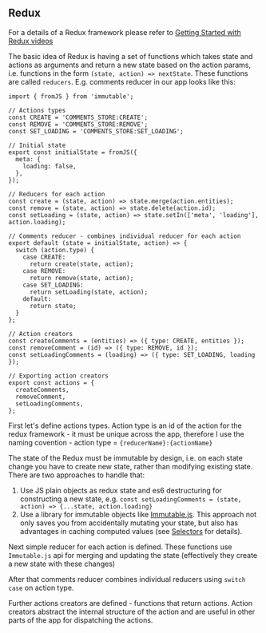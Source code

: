 ## Redux

For a details of a Redux framework please refer to 
[Getting Started with Redux videos](https://egghead.io/courses/getting-started-with-redux)

The basic idea of Redux is having a set of functions which takes state and actions as
arguments and return a new state based on the action params, i.e. functions
in the form `(state, action) => nextState`. These functions are called `reducers`. E.g. comments 
reducer in our app looks like this:

```
import { fromJS } from 'immutable';

// Actions types
const CREATE = 'COMMENTS_STORE:CREATE';
const REMOVE = 'COMMENTS_STORE:REMOVE';
const SET_LOADING = 'COMMENTS_STORE:SET_LOADING';

// Initial state
export const initialState = fromJS({
  meta: {
    loading: false,
  },
});

// Reducers for each action
const create = (state, action) => state.merge(action.entities);
const remove = (state, action) => state.delete(action.id);
const setLoading = (state, action) => state.setIn(['meta', 'loading'], action.loading);

// Comments reducer - combines individual reducer for each action
export default (state = initialState, action) => {
  switch (action.type) {
    case CREATE:
      return create(state, action);
    case REMOVE:
      return remove(state, action);
    case SET_LOADING:
      return setLoading(state, action);
    default:
      return state;
  }
};

// Action creators
const createComments = (entities) => ({ type: CREATE, entities });
const removeComment = (id) => ({ type: REMOVE, id });
const setLoadingComments = (loading) => ({ type: SET_LOADING, loading });

// Exporting action creators
export const actions = {
  createComments,
  removeComment,
  setLoadingComments,
};

```

First let's define actions types. Action type is an id of the action for the
redux framework - it must be unique across the app, therefore I use the naming covention - 
action type = `{reducerName}:{actionName}`

The state of the Redux must be immutable by design, i.e. on each state change you have
to create new state, rather than modifying existing state. There are two approaches to
 handle that:
 1. Use JS plain objects as redux state and es6 destructuring for
 constructing a new state, e.g. 
 `const setLoadingComments = (state, action) => {...state, action.loading}`
 2. Use a library for immutable objects like 
 [Immutable.js](https://facebook.github.io/immutable-js/). This approach not only saves
 you from accidentally mutating your state, but also has advantages in caching computed 
 values (see [Selectors](Selectors.md) for details).
 
 Next simple reducer for each action is defined. These functions use `Immutable.js` api for
 merging and updating the state (effectively they create a new state with these changes)
 
 After that comments reducer combines individual reducers using `switch case` on action type.
 
 Further actions creators are defined - functions that return actions. Action creators
 abstract the internal structure of the action and are useful in other parts of the app for
  dispatching the actions.
